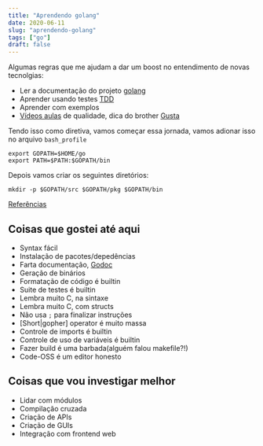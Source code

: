 ```yaml
---
title: "Aprendendo golang"
date: 2020-06-11
slug: "aprendendo-golang"
tags: ["go"]
draft: false
---
```


Algumas regras que me ajudam a dar um boost no entendimento de novas tecnolgias:

  * Ler a documentação do projeto [golang](https://golang.org/)
  * Aprender usando testes [TDD](https://en.wikipedia.org/wiki/Test-driven_development)
  * Aprender com exemplos
  * [Vídeos aulas](https://www.youtube.com/playlist?list=PLCKpcjBB_VlBsxJ9IseNxFllf-UFEXOdg) de qualidade, dica do brother [Gusta](https://gushmsilva.keybase.pub/)

Tendo isso como diretiva, vamos começar essa jornada, vamos adionar isso no  arquivo `bash_profile`

	export GOPATH=$HOME/go
	export PATH=$PATH:$GOPATH/bin
	
Depois vamos criar os seguintes diretórios:

	mkdir -p $GOPATH/src $GOPATH/pkg $GOPATH/bin
	
[Referências](https://quii.gitbook.io/learn-go-with-tests/)

## Coisas que gostei até aqui

  * Syntax fácil
  * Instalação de pacotes/depedências
  * Farta documentação, [Godoc](https://godoc.org/)
  * Geração de binários
  * Formatação de código é builtin
  * Suite de testes é builtin
  * Lembra muito C, na sintaxe
  * Lembra muito C, com structs
  * Não usa `;` para finalizar instruções
  * [Short|gopher] operator é muito massa
  * Controle de imports é builtin
  * Controle de uso de variáveis é builtin
  * Fazer build é uma barbada(alguém falou makefile?!)
  * Code-OSS é um editor honesto

## Coisas que vou investigar melhor

  * Lidar com módulos
  * Compilação cruzada
  * Criação de APIs
  * Criação de GUIs
  * Integração com frontend web
